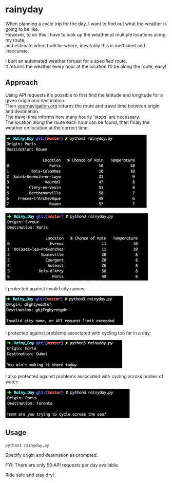 # rainyday

When planning a cycle trip for the day, I want to find out what the weather is going to be like.
<br />
However, to do this I have to look up the weather at multiple locations along my route,
<br />
and estimate when I will be where, inevitably this is inefficient and inaccurate.

I built an automated weather forcast for a specified route.
<br />
It returns the weather every hour at the location I'll be along the route, easy!

## Approach

Using API requests it's possible to first find the latitude and longitude for a given origin and destination.
<br />
Then [yournavigation.org](http://yournavigation.org) returns the route and travel time between origin and destination.
<br />
The travel time informs how many hourly 'stops' are necessary.
<br />
The location along the route each hour can be found, then finaly the weather on location at the correct time.

![image of correct output](./images/Paris-Rouen.png)

![image of correct output2](./images/Evreux-Paris.png)

I protected against invalid city names:

![image of Invalid city name](./images/Invalidcityname.png)

I protected against problems associated with cycling too far in a day:

![image of Paris-Dubai](./images/Paris-Dubai,toofar.png)

I also protected against problems associated with cycling across bodies of water:

![image of Paris-Toronto](./images/Paris-Toronto,acrosssea.png)

## Usage

```python3 rainyday.py```

Specify origin and destination as prompted.

FYI: There are only 50 API requests per day available.

Ride safe and stay dry!
